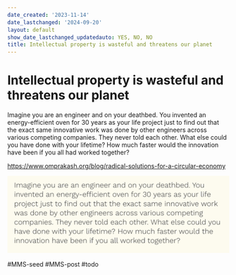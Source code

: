 ```yaml
---
date_created: '2023-11-14'
date_lastchanged: '2024-09-20'
layout: default
show_date_lastchanged_updatedauto: YES, NO, NO
title: Intellectual property is wasteful and threatens our planet
---
```


# Intellectual property is wasteful and threatens our planet


Imagine you are an engineer and on your deathbed. You invented an energy-efficient oven for 30 years as your life project just to find out that the exact same innovative work was done by other engineers across various competing companies. They never told each other. What else could you have done with your lifetime? How much faster would the innovation have been if you all had worked together?

https://www.omprakash.org/blog/radical-solutions-for-a-circular-economy

![](media/cleanshot_2023-11-13-at-18-39-57@2x.png)


#MMS-seed #MMS-post #todo